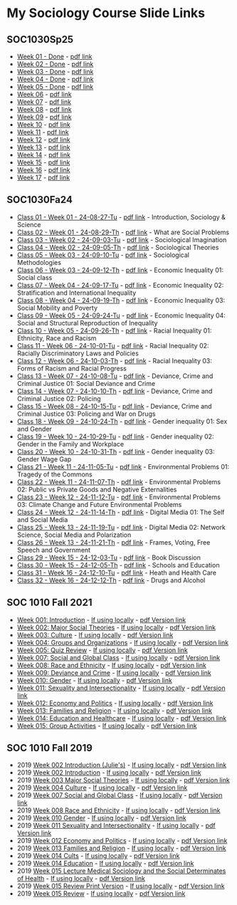 # My Sociology Course Slide Links

<!-- link to this slide [here](https://github.com/ldsands/Slides/blob/master/MySlides/SOCCourseSlideLinks.md) -->

## SOC1030Sp25

- [Week 01 - Done](https://ldsands.github.io/Slides/MySlides/SOC1030Sp25/SOC1030Sp25-W01-2025-01-22.html) - [pdf link](https://ldsands.github.io/Slides/MySlides/SOC1030Sp25/SOC1030Sp25-W01-2025-01-22.html?print-pdf)
- [Week 02 - Done](https://ldsands.github.io/Slides/MySlides/SOC1030Sp25/SOC1030Sp25-W02-2025-01-29.html) - [pdf link](https://ldsands.github.io/Slides/MySlides/SOC1030Sp25/SOC1030Sp25-W02-2025-01-29.html?print-pdf)
- [Week 03 - Done](https://ldsands.github.io/Slides/MySlides/SOC1030Sp25/SOC1030Sp25-W03-2025-02-05.html) - [pdf link](https://ldsands.github.io/Slides/MySlides/SOC1030Sp25/SOC1030Sp25-W03-2025-02-05.html?print-pdf)
- [Week 04 - Done](https://ldsands.github.io/Slides/MySlides/SOC1030Sp25/SOC1030Sp25-W04-2025-02-12.html) - [pdf link](https://ldsands.github.io/Slides/MySlides/SOC1030Sp25/SOC1030Sp25-W04-2025-02-12.html?print-pdf)
- [Week 05 - Done](https://ldsands.github.io/Slides/MySlides/SOC1030Sp25/SOC1030Sp25-W05-2025-02-19.html) - [pdf link](https://ldsands.github.io/Slides/MySlides/SOC1030Sp25/SOC1030Sp25-W05-2025-02-19.html?print-pdf)
- [Week 06](https://ldsands.github.io/Slides/MySlides/SOC1030Sp25/SOC1030Sp25-W06-2025-02-26.html) - [pdf link](https://ldsands.github.io/Slides/MySlides/SOC1030Sp25/SOC1030Sp25-W06-2025-02-26.html?print-pdf)
- [Week 07](https://ldsands.github.io/Slides/MySlides/SOC1030Sp25/SOC1030Sp25-W07-2025-03-05.html) - [pdf link](https://ldsands.github.io/Slides/MySlides/SOC1030Sp25/SOC1030Sp25-W07-2025-03-05.html?print-pdf)
- [Week 08](https://ldsands.github.io/Slides/MySlides/SOC1030Sp25/SOC1030Sp25-W08-2025-03-12.html) - [pdf link](https://ldsands.github.io/Slides/MySlides/SOC1030Sp25/SOC1030Sp25-W08-2025-03-12.html?print-pdf)
- [Week 09](https://ldsands.github.io/Slides/MySlides/SOC1030Sp25/SOC1030Sp25-W09-2025-03-19.html) - [pdf link](https://ldsands.github.io/Slides/MySlides/SOC1030Sp25/SOC1030Sp25-W09-2025-03-19.html?print-pdf)
- [Week 10](https://ldsands.github.io/Slides/MySlides/SOC1030Sp25/SOC1030Sp25-W10-2025-03-26.html) - [pdf link](https://ldsands.github.io/Slides/MySlides/SOC1030Sp25/SOC1030Sp25-W10-2025-03-26.html?print-pdf)
- [Week 11](https://ldsands.github.io/Slides/MySlides/SOC1030Sp25/SOC1030Sp25-W11-2025-04-02.html) - [pdf link](https://ldsands.github.io/Slides/MySlides/SOC1030Sp25/SOC1030Sp25-W11-2025-04-02.html?print-pdf)
- [Week 12](https://ldsands.github.io/Slides/MySlides/SOC1030Sp25/SOC1030Sp25-W12-2025-04-09.html) - [pdf link](https://ldsands.github.io/Slides/MySlides/SOC1030Sp25/SOC1030Sp25-W12-2025-04-09.html?print-pdf)
- [Week 13](https://ldsands.github.io/Slides/MySlides/SOC1030Sp25/SOC1030Sp25-W13-2025-04-16.html) - [pdf link](https://ldsands.github.io/Slides/MySlides/SOC1030Sp25/SOC1030Sp25-W13-2025-04-16.html?print-pdf)
- [Week 14](https://ldsands.github.io/Slides/MySlides/SOC1030Sp25/SOC1030Sp25-W14-2025-04-23.html) - [pdf link](https://ldsands.github.io/Slides/MySlides/SOC1030Sp25/SOC1030Sp25-W14-2025-04-23.html?print-pdf)
- [Week 15](https://ldsands.github.io/Slides/MySlides/SOC1030Sp25/SOC1030Sp25-W15-2025-04-30.html) - [pdf link](https://ldsands.github.io/Slides/MySlides/SOC1030Sp25/SOC1030Sp25-W15-2025-04-30.html?print-pdf)
- [Week 16](https://ldsands.github.io/Slides/MySlides/SOC1030Sp25/SOC1030Sp25-W16-2025-05-07.html) - [pdf link](https://ldsands.github.io/Slides/MySlides/SOC1030Sp25/SOC1030Sp25-W16-2025-05-07.html?print-pdf)
- [Week 17](https://ldsands.github.io/Slides/MySlides/SOC1030Sp25/SOC1030Sp25-W17-2025-05-14.html) - [pdf link](https://ldsands.github.io/Slides/MySlides/SOC1030Sp25/SOC1030Sp25-W17-2025-05-14.html?print-pdf)

## SOC1030Fa24

- [Class 01 - Week 01 - 24-08-27-Tu](https://ldsands.github.io/Slides/MySlides/SOC1030Fa2024/SOC1030Fa24-C01-W01-24-08-27-Tu.html) - [pdf link](https://ldsands.github.io/Slides/MySlides/SOC1030Fa2024/SOC1030Fa24-C01-W01-24-08-27-Tu.html?print-pdf) - Introduction, Sociology & Science
- [Class 02 - Week 01 - 24-08-29-Th](https://ldsands.github.io/Slides/MySlides/SOC1030Fa2024/SOC1030Fa24-C02-W01-24-08-29-Th.html) - [pdf link](https://ldsands.github.io/Slides/MySlides/SOC1030Fa2024/SOC1030Fa24-C02-W01-24-08-29-Th.html?print-pdf) - What are Social Problems
- [Class 03 - Week 02 - 24-09-03-Tu](https://ldsands.github.io/Slides/MySlides/SOC1030Fa2024/SOC1030Fa24-C03-W02-24-09-03-Tu.html) - [pdf link](https://ldsands.github.io/Slides/MySlides/SOC1030Fa2024/SOC1030Fa24-C03-W02-24-09-03-Tu.html?print-pdf) - Sociological Imagination
- [Class 04 - Week 02 - 24-09-05-Th](https://ldsands.github.io/Slides/MySlides/SOC1030Fa2024/SOC1030Fa24-C04-W02-24-09-05-Th.html) - [pdf link](https://ldsands.github.io/Slides/MySlides/SOC1030Fa2024/SOC1030Fa24-C04-W02-24-09-05-Th.html?print-pdf) - Sociological Theories
- [Class 05 - Week 03 - 24-09-10-Tu](https://ldsands.github.io/Slides/MySlides/SOC1030Fa2024/SOC1030Fa24-C05-W03-24-09-10-Tu.html) - [pdf link](https://ldsands.github.io/Slides/MySlides/SOC1030Fa2024/SOC1030Fa24-C05-W03-24-09-10-Tu.html?print-pdf) - Sociological Methodologies
- [Class 06 - Week 03 - 24-09-12-Th](https://ldsands.github.io/Slides/MySlides/SOC1030Fa2024/SOC1030Fa24-C06-W03-24-09-12-Th.html) - [pdf link](https://ldsands.github.io/Slides/MySlides/SOC1030Fa2024/SOC1030Fa24-C06-W03-24-09-12-Th.html?print-pdf) - Economic Inequality 01: Social class
- [Class 07 - Week 04 - 24-09-17-Tu](https://ldsands.github.io/Slides/MySlides/SOC1030Fa2024/SOC1030Fa24-C07-W04-24-09-17-Tu.html) - [pdf link](https://ldsands.github.io/Slides/MySlides/SOC1030Fa2024/SOC1030Fa24-C07-W04-24-09-17-Tu.html?print-pdf) - Economic Inequality 02: Stratification and International Inequality
- [Class 08 - Week 04 - 24-09-19-Th](https://ldsands.github.io/Slides/MySlides/SOC1030Fa2024/SOC1030Fa24-C08-W04-24-09-19-Th.html) - [pdf link](https://ldsands.github.io/Slides/MySlides/SOC1030Fa2024/SOC1030Fa24-C08-W04-24-09-19-Th.html?print-pdf) - Economic Inequality 03: Social Mobility and Poverty
- [Class 09 - Week 05 - 24-09-24-Tu](https://ldsands.github.io/Slides/MySlides/SOC1030Fa2024/SOC1030Fa24-C09-W05-24-09-24-Tu.html) - [pdf link](https://ldsands.github.io/Slides/MySlides/SOC1030Fa2024/SOC1030Fa24-C09-W05-24-09-24-Tu.html?print-pdf) - Economic Inequality 04: Social and Structural Reproduction of Inequality
- [Class 10 - Week 05 - 24-09-26-Th](https://ldsands.github.io/Slides/MySlides/SOC1030Fa2024/SOC1030Fa24-C10-W05-24-09-26-Th.html) - [pdf link](https://ldsands.github.io/Slides/MySlides/SOC1030Fa2024/SOC1030Fa24-C10-W05-24-09-26-Th.html?print-pdf) - Racial Inequality 01: Ethnicity, Race and Racism
- [Class 11 - Week 06 - 24-10-01-Tu](https://ldsands.github.io/Slides/MySlides/SOC1030Fa2024/SOC1030Fa24-C11-W06-24-10-01-Tu.html) - [pdf link](https://ldsands.github.io/Slides/MySlides/SOC1030Fa2024/SOC1030Fa24-C11-W06-24-10-01-Tu.html?print-pdf) - Racial Inequality 02: Racially Discriminatory Laws and Policies
- [Class 12 - Week 06 - 24-10-03-Th](https://ldsands.github.io/Slides/MySlides/SOC1030Fa2024/SOC1030Fa24-C12-W06-24-10-03-Th.html) - [pdf link](https://ldsands.github.io/Slides/MySlides/SOC1030Fa2024/SOC1030Fa24-C12-W06-24-10-03-Th.html?print-pdf) - Racial Inequality 03: Forms of Racism and Racial Progress
- [Class 13 - Week 07 - 24-10-08-Tu](https://ldsands.github.io/Slides/MySlides/SOC1030Fa2024/SOC1030Fa24-C13-W07-24-10-08-Tu.html) - [pdf link](https://ldsands.github.io/Slides/MySlides/SOC1030Fa2024/SOC1030Fa24-C13-W07-24-10-08-Tu.html?print-pdf) - Deviance, Crime and Criminal Justice 01: Social Deviance and Crime
- [Class 14 - Week 07 - 24-10-10-Th](https://ldsands.github.io/Slides/MySlides/SOC1030Fa2024/SOC1030Fa24-C14-W07-24-10-10-Th.html) - [pdf link](https://ldsands.github.io/Slides/MySlides/SOC1030Fa2024/SOC1030Fa24-C14-W07-24-10-10-Th.html?print-pdf) - Deviance, Crime and Criminal Justice 02: Policing
- [Class 15 - Week 08 - 24-10-15-Tu](https://ldsands.github.io/Slides/MySlides/SOC1030Fa2024/SOC1030Fa24-C15-W08-24-10-15-Tu.html) - [pdf link](https://ldsands.github.io/Slides/MySlides/SOC1030Fa2024/SOC1030Fa24-C15-W08-24-10-15-Tu.html?print-pdf) - Deviance, Crime and Criminal Justice 03: Policing and War on Drugs
- [Class 18 - Week 09 - 24-10-24-Th](https://ldsands.github.io/Slides/MySlides/SOC1030Fa2024/SOC1030Fa24-C18-W09-24-10-24-Th.html) - [pdf link](https://ldsands.github.io/Slides/MySlides/SOC1030Fa2024/SOC1030Fa24-C18-W09-24-10-24-Th.html?print-pdf) - Gender inequality 01: Sex and Gender
- [Class 19 - Week 10 - 24-10-29-Tu](https://ldsands.github.io/Slides/MySlides/SOC1030Fa2024/SOC1030Fa24-C19-W10-24-10-29-Tu.html) - [pdf link](https://ldsands.github.io/Slides/MySlides/SOC1030Fa2024/SOC1030Fa24-C19-W10-24-10-29-Tu.html?print-pdf) - Gender inequality 02: Gender in the Family and Workplace
- [Class 20 - Week 10 - 24-10-31-Th](https://ldsands.github.io/Slides/MySlides/SOC1030Fa2024/SOC1030Fa24-C20-W10-24-10-31-Th.html) - [pdf link](https://ldsands.github.io/Slides/MySlides/SOC1030Fa2024/SOC1030Fa24-C20-W10-24-10-31-Th.html?print-pdf) - Gender inequality 03: Gender Wage Gap
- [Class 21 - Week 11 - 24-11-05-Tu](https://ldsands.github.io/Slides/MySlides/SOC1030Fa2024/SOC1030Fa24-C21-W11-24-11-05-Tu.html) - [pdf link](https://ldsands.github.io/Slides/MySlides/SOC1030Fa2024/SOC1030Fa24-C21-W11-24-11-05-Tu.html?print-pdf) - Environmental Problems 01: Tragedy of the Commons
- [Class 22 - Week 11 - 24-11-07-Th](https://ldsands.github.io/Slides/MySlides/SOC1030Fa2024/SOC1030Fa24-C22-W11-24-11-07-Th.html) - [pdf link](https://ldsands.github.io/Slides/MySlides/SOC1030Fa2024/SOC1030Fa24-C22-W11-24-11-07-Th.html?print-pdf) - Environmental Problems 02: Public vs Private Goods and Negative Externalities
- [Class 23 - Week 12 - 24-11-12-Tu](https://ldsands.github.io/Slides/MySlides/SOC1030Fa2024/SOC1030Fa24-C23-W12-24-11-12-Tu.html) - [pdf link](https://ldsands.github.io/Slides/MySlides/SOC1030Fa2024/SOC1030Fa24-C23-W12-24-11-12-Tu.html?print-pdf) - Environmental Problems 03: Climate Change and Future Environmental Problems
- [Class 24 - Week 12 - 24-11-14-Th](https://ldsands.github.io/Slides/MySlides/SOC1030Fa2024/SOC1030Fa24-C24-W12-24-11-14-Th.html) - [pdf link](https://ldsands.github.io/Slides/MySlides/SOC1030Fa2024/SOC1030Fa24-C24-W12-24-11-14-Th.html?print-pdf) - Digital Media 01: The Self and Social Media
- [Class 25 - Week 13 - 24-11-19-Tu](https://ldsands.github.io/Slides/MySlides/SOC1030Fa2024/SOC1030Fa24-C25-W13-24-11-19-Tu.html) - [pdf link](https://ldsands.github.io/Slides/MySlides/SOC1030Fa2024/SOC1030Fa24-C25-W13-24-11-19-Tu.html?print-pdf) - Digital Media 02: Network Science, Social Media and Polarization
- [Class 26 - Week 13 - 24-11-21-Th](https://ldsands.github.io/Slides/MySlides/SOC1030Fa2024/SOC1030Fa24-C26-W13-24-11-21-Th.html) - [pdf link](https://ldsands.github.io/Slides/MySlides/SOC1030Fa2024/SOC1030Fa24-C26-W13-24-11-21-Th.html?print-pdf) - Frames, Voting, Free Speech and Government
- [Class 29 - Week 15 - 24-12-03-Tu](https://ldsands.github.io/Slides/MySlides/SOC1030Fa2024/SOC1030Fa24-C29-W15-24-12-03-Tu.html) - [pdf link](https://ldsands.github.io/Slides/MySlides/SOC1030Fa2024/SOC1030Fa24-C29-W15-24-12-03-Tu.html?print-pdf) - Book Discussion
- [Class 30 - Week 15 - 24-12-05-Th](https://ldsands.github.io/Slides/MySlides/SOC1030Fa2024/SOC1030Fa24-C30-W15-24-12-05-Th.html) - [pdf link](https://ldsands.github.io/Slides/MySlides/SOC1030Fa2024/SOC1030Fa24-C30-W15-24-12-05-Th.html?print-pdf) - Schools and Education
- [Class 31 - Week 16 - 24-12-10-Tu](https://ldsands.github.io/Slides/MySlides/SOC1030Fa2024/SOC1030Fa24-C31-W16-24-12-10-Tu.html) - [pdf link](https://ldsands.github.io/Slides/MySlides/SOC1030Fa2024/SOC1030Fa24-C31-W16-24-12-10-Tu.html?print-pdf) - Heath and Health Care
- [Class 32 - Week 16 - 24-12-12-Th](https://ldsands.github.io/Slides/MySlides/SOC1030Fa2024/SOC1030Fa24-C32-W16-24-12-12-Th.html) - [pdf link](https://ldsands.github.io/Slides/MySlides/SOC1030Fa2024/SOC1030Fa24-C32-W16-24-12-12-Th.html?print-pdf) - Drugs and Alcohol

## SOC 1010 Fall 2021

- [Week 001: Introduction](https://ldsands.github.io/Slides/MySlides/SOC1010Fall2021/Week_001.html) - [If using locally](Slides/MySlides/SOC1010Fall2021/Week_001.html) - [pdf Version link](https://ldsands.github.io/Slides/MySlides/SOC1010Fall2021/Week_001.html?print-pdf)
- [Week 002: Major Social Theories](https://ldsands.github.io/Slides/MySlides/SOC1010Fall2021/Week_002.html) - [If using locally](Slides/MySlides/SOC1010Fall2021/Week_002.html) - [pdf Version link](https://ldsands.github.io/Slides/MySlides/SOC1010Fall2021/Week_002.html?print-pdf)
- [Week 003: Culture](https://ldsands.github.io/Slides/MySlides/SOC1010Fall2021/Week_003.html) - [If using locally](Slides/MySlides/SOC1010Fall2021/Week_003.html) - [pdf Version link](https://ldsands.github.io/Slides/MySlides/SOC1010Fall2021/Week_003.html?print-pdf)
- [Week 004: Groups and Organizations](https://ldsands.github.io/Slides/MySlides/SOC1010Fall2021/Week_004.html) - [If using locally](Slides/MySlides/SOC1010Fall2021/Week_004.html) - [pdf Version link](https://ldsands.github.io/Slides/MySlides/SOC1010Fall2021/Week_004.html?print-pdf)
- [Week 005: Quiz Review](https://ldsands.github.io/Slides/MySlides/SOC1010Fall2021/Week_005.html) - [If using locally](Slides/MySlides/SOC1010Fall2021/Week_005.html) - [pdf Version link](https://ldsands.github.io/Slides/MySlides/SOC1010Fall2021/Week_005.html?print-pdf)
- [Week 007: Social and Global Class](https://ldsands.github.io/Slides/MySlides/SOC1010Fall2021/Week_007.html) - [If using locally](Slides/MySlides/SOC1010Fall2021/Week_007.html) - [pdf Version link](https://ldsands.github.io/Slides/MySlides/SOC1010Fall2021/Week_007.html?print-pdf)
- [Week 008: Race and Ethnicity](https://ldsands.github.io/Slides/MySlides/SOC1010Fall2021/Week_008.html) - [If using locally](Slides/MySlides/SOC1010Fall2021/Week_008.html) - [pdf Version link](https://ldsands.github.io/Slides/MySlides/SOC1010Fall2021/Week_008.html?print-pdf)
- [Week 009: Deviance and Crime](https://ldsands.github.io/Slides/MySlides/SOC1010Fall2021/Week_009.html) - [If using locally](Slides/MySlides/SOC1010Fall2021/Week_009.html) - [pdf Version link](https://ldsands.github.io/Slides/MySlides/SOC1010Fall2021/Week_009.html?print-pdf)
- [Week 010: Gender](https://ldsands.github.io/Slides/MySlides/SOC1010Fall2021/Week_010.html) - [If using locally](Slides/MySlides/SOC1010Fall2021/Week_010.html) - [pdf Version link](https://ldsands.github.io/Slides/MySlides/SOC1010Fall2021/Week_010.html?print-pdf)
- [Week 011: Sexuality and Intersectionality](https://ldsands.github.io/Slides/MySlides/SOC1010Fall2021/Week_011.html) - [If using locally](Slides/MySlides/SOC1010Fall2021/Week_011.html) - [pdf Version link](https://ldsands.github.io/Slides/MySlides/SOC1010Fall2021/Week_011.html?print-pdf)
- [Week 012: Economy and Politics](https://ldsands.github.io/Slides/MySlides/SOC1010Fall2021/Week_012.html) - [If using locally](Slides/MySlides/SOC1010Fall2021/Week_012.html) - [pdf Version link](https://ldsands.github.io/Slides/MySlides/SOC1010Fall2021/Week_012.html?print-pdf)
- [Week 013: Families and Religion](https://ldsands.github.io/Slides/MySlides/SOC1010Fall2021/Week_013.html) - [If using locally](Slides/MySlides/SOC1010Fall2021/Week_013.html) - [pdf Version link](https://ldsands.github.io/Slides/MySlides/SOC1010Fall2021/Week_013.html?print-pdf)
- [Week 014: Education and Healthcare](https://ldsands.github.io/Slides/MySlides/SOC1010Fall2021/Week_014.html) - [If using locally](Slides/MySlides/SOC1010Fall2021/Week_014.html) - [pdf Version link](https://ldsands.github.io/Slides/MySlides/SOC1010Fall2021/Week_014.html?print-pdf)
- [Week 015: Group Activities](https://ldsands.github.io/Slides/MySlides/SOC1010Fall2021/Week_015.html) - [If using locally](Slides/MySlides/SOC1010Fall2021/Week_015.html) - [pdf Version link](https://ldsands.github.io/Slides/MySlides/SOC1010Fall2021/Week_015.html?print-pdf)
<!-- 
- [Week 009](https://ldsands.github.io/Slides/MySlides/SOC1010Fall2021/Week_009.html) - [If using locally](Slides/MySlides/SOC1010Fall2021/Week_009.html) - [pdf Version link](https://ldsands.github.io/Slides/MySlides/SOC1010Fall2021/Week_009.html?print-pdf)
- [Week 010](https://ldsands.github.io/Slides/MySlides/SOC1010Fall2021/Week_010.html) - [If using locally](Slides/MySlides/SOC1010Fall2021/Week_010.html) - [pdf Version link](https://ldsands.github.io/Slides/MySlides/SOC1010Fall2021/Week_010.html?print-pdf)
- [Week 011](https://ldsands.github.io/Slides/MySlides/SOC1010Fall2021/Week_011.html) - [If using locally](Slides/MySlides/SOC1010Fall2021/Week_011.html) - [pdf Version link](https://ldsands.github.io/Slides/MySlides/SOC1010Fall2021/Week_011.html?print-pdf)
- [Week 012](https://ldsands.github.io/Slides/MySlides/SOC1010Fall2021/Week_012.html) - [If using locally](Slides/MySlides/SOC1010Fall2021/Week_012.html) - [pdf Version link](https://ldsands.github.io/Slides/MySlides/SOC1010Fall2021/Week_012.html?print-pdf)
- [Week 013](https://ldsands.github.io/Slides/MySlides/SOC1010Fall2021/Week_013.html) - [If using locally](Slides/MySlides/SOC1010Fall2021/Week_013.html) - [pdf Version link](https://ldsands.github.io/Slides/MySlides/SOC1010Fall2021/Week_013.html?print-pdf)
- [Week 014](https://ldsands.github.io/Slides/MySlides/SOC1010Fall2021/Week_014.html) - [If using locally](Slides/MySlides/SOC1010Fall2021/Week_014.html) - [pdf Version link](https://ldsands.github.io/Slides/MySlides/SOC1010Fall2021/Week_014.html?print-pdf)
- [Week 015](https://ldsands.github.io/Slides/MySlides/SOC1010Fall2021/Week_015.html) - [If using locally](Slides/MySlides/SOC1010Fall2021/Week_015.html) - [pdf Version link](https://ldsands.github.io/Slides/MySlides/SOC1010Fall2021/Week_015.html?print-pdf)
-->

## SOC 1010 Fall 2019

- 2019 [Week 002 Introduction (Julie's)](https://ldsands.github.io/Slides/MySlides/intro_soc_1010/week_002_Julie.html) - [If using locally](Slides/MySlides/intro_soc_1010/week_002_Julie.html) - [pdf Version link](https://ldsands.github.io/Slides/MySlides/intro_soc_1010/week_002_Julie.html?print-pdf)
- 2019 [Week 002 Introduction](https://ldsands.github.io/Slides/MySlides/intro_soc_1010/week_002.html) - [If using locally](Slides/MySlides/intro_soc_1010/week_002.html) - [pdf Version link](https://ldsands.github.io/Slides/MySlides/intro_soc_1010/week_002.html?print-pdf)
- 2019 [Week 003 Major Social Theories](https://ldsands.github.io/Slides/MySlides/intro_soc_1010/week_003.html) - [If using locally](Slides/MySlides/intro_soc_1010/week_003.html) - [pdf Version link](https://ldsands.github.io/Slides/MySlides/intro_soc_1010/week_003.html?print-pdf)
- 2019 [Week 004 Culture](https://ldsands.github.io/Slides/MySlides/intro_soc_1010/week_004.html) - [If using locally](Slides/MySlides/intro_soc_1010/week_004.html) - [pdf Version link](https://ldsands.github.io/Slides/MySlides/intro_soc_1010/week_004.html?print-pdf)
- 2019 [Week 007 Social and Global Class](https://ldsands.github.io/Slides/MySlides/intro_soc_1010/week_007.html) - [If using locally](Slides/MySlides/intro_soc_1010/week_007.html) - [pdf Version link](https://ldsands.github.io/Slides/MySlides/intro_soc_1010/week_007.html?print-pdf)
- 2019 [Week 008 Race and Ethnicity](https://ldsands.github.io/Slides/MySlides/intro_soc_1010/week_008.html) - [If using locally](Slides/MySlides/intro_soc_1010/week_008.html) - [pdf Version link](https://ldsands.github.io/Slides/MySlides/intro_soc_1010/week_008.html?print-pdf)
- 2019 [Week 010 Gender](https://ldsands.github.io/Slides/MySlides/intro_soc_1010/week_010.html) - [If using locally](Slides/MySlides/intro_soc_1010/week_010.html) - [pdf Version link](https://ldsands.github.io/Slides/MySlides/intro_soc_1010/week_010.html?print-pdf)
- 2019 [Week 011 Sexuality and Intersectionality](https://ldsands.github.io/Slides/MySlides/intro_soc_1010/week_011.html) - [If using locally](Slides/MySlides/intro_soc_1010/week_011.html) - [pdf Version link](https://ldsands.github.io/Slides/MySlides/intro_soc_1010/week_011.html?print-pdf)
- 2019 [Week 012 Economy and Politics](https://ldsands.github.io/Slides/MySlides/intro_soc_1010/week_012.html) - [If using locally](Slides/MySlides/intro_soc_1010/week_012.html) - [pdf Version link](https://ldsands.github.io/Slides/MySlides/intro_soc_1010/week_012.html?print-pdf)
- 2019 [Week 013 Families and Religion](https://ldsands.github.io/Slides/MySlides/intro_soc_1010/week_013.html) - [If using locally](Slides/MySlides/intro_soc_1010/week_013.html) - [pdf Version link](https://ldsands.github.io/Slides/MySlides/intro_soc_1010/week_013.html?print-pdf)
- 2019 [Week 014 Cults](https://ldsands.github.io/Slides/MySlides/intro_soc_1010/Week_014_cults.html) - [If using locally](Slides/MySlides/intro_soc_1010/Week_014_cults.html) - [pdf Version link](https://ldsands.github.io/Slides/MySlides/intro_soc_1010/Week_014_cults.html?print-pdf)
- 2019 [Week 014 Education](https://ldsands.github.io/Slides/MySlides/intro_soc_1010/week_014.html) - [If using locally](Slides/MySlides/intro_soc_1010/week_014.html) - [pdf Version link](https://ldsands.github.io/Slides/MySlides/intro_soc_1010/week_014.html?print-pdf)
- 2019 [Week 015 Lecture Medical Sociology and the Social Determinates of Health](https://ldsands.github.io/Slides/MySlides/intro_soc_1010/week_015_lecture.html) - [If using locally](Slides/MySlides/intro_soc_1010/week_015_lecture.html) - [pdf Version link](https://ldsands.github.io/Slides/MySlides/intro_soc_1010/week_015_lecture.html?print-pdf)
- 2019 [Week 015 Review Print Version](https://ldsands.github.io/Slides/MySlides/intro_soc_1010/week_015_print_version.html) - [If using locally](Slides/MySlides/intro_soc_1010/week_015_print_version.html) - [pdf Version link](https://ldsands.github.io/Slides/MySlides/intro_soc_1010/week_015_print_version.html?print-pdf)
- 2019 [Week 015 Review](https://ldsands.github.io/Slides/MySlides/intro_soc_1010/week_015.html) - [If using locally](Slides/MySlides/intro_soc_1010/week_015.html) - [pdf Version link](https://ldsands.github.io/Slides/MySlides/intro_soc_1010/week_015.html?print-pdf)
